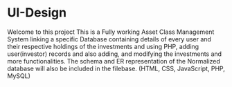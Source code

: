 # UI-Design
Welcome to this project
This is a Fully working Asset Class Management System linking a specific Database containing details of every user and their respective 
holdings of the investments and using PHP, adding user(investor) records and also adding, and modifying the investments and more functionalities.
The schema and ER representation of the Normalized database will also be included in the filebase.
(HTML, CSS, JavaScript, PHP, MySQL)
